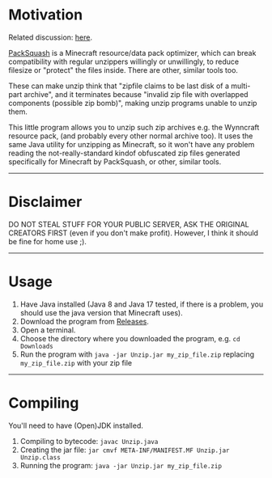 # Motivation

Related discussion: [here](https://www.spigotmc.org/threads/make-a-resource-pack-corrupted-to-protect-it-like-originalrealm.487709/).

[PackSquash](https://github.com/ComunidadAylas/PackSquash) is a Minecraft resource/data pack optimizer, which can break compatibility with regular unzippers willingly or unwillingly, to reduce filesize or "protect" the files inside. There are other, similar tools too.

These can make unzip think that "zipfile claims to be last disk of a multi-part archive", and it terminates because "invalid zip file with overlapped components (possible zip bomb)", making unzip programs unable to unzip them.

This little program allows you to unzip such zip archives e.g. the Wynncraft resource pack, (and probably every other normal archive too). It uses the same Java utility for unzipping as Minecraft, so it won't have any problem reading the not-really-standard kindof obfuscated zip files generated specifically for Minecraft by PackSquash, or other, similar tools.

---
# Disclaimer

DO NOT STEAL STUFF FOR YOUR PUBLIC SERVER, ASK THE ORIGINAL CREATORS FIRST (even if you don't make profit). However, I think it should be fine for home use ;).

---
# Usage

1. Have Java installed (Java 8 and Java 17 tested, if there is a problem, you should use the java version that Minecraft uses).
1. Download the program from [Releases](https://github.com/4321ba/PackSquash_Unzipper/releases).
1. Open a terminal.
1. Choose the directory where you downloaded the program, e.g. `cd Downloads`
1. Run the program with `java -jar Unzip.jar my_zip_file.zip` replacing `my_zip_file.zip` with your zip file

---
# Compiling

You'll need to have (Open)JDK installed.

1. Compiling to bytecode: `javac Unzip.java`
1. Creating the jar file: `jar cmvf META-INF/MANIFEST.MF Unzip.jar Unzip.class`
1. Running the program: `java -jar Unzip.jar my_zip_file.zip`
